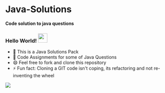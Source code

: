 # Java-Solutions
**Code solution to java questions**

### Hello World!  <img src="https://github.com/sciencepal/sciencepal/blob/master/assets/Hi.gif" width="29px">

  - 🔭 This is a Java Solutions Pack
  - 💬 Code Assignments for some of Java Questions
  - 😄 Feel free to fork and clone this repository
  - ⚡ Fun fact: Cloning a GIT code isn't coping, its refactoring and not re-inventing the wheel

<img src="https://img.icons8.com/color/48/000000/java-coffee-cup-logo--v2.png"/>
